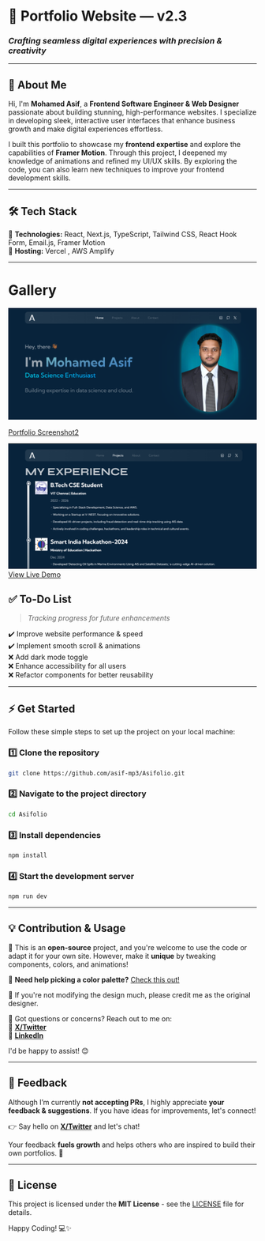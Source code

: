 # 🚀 Portfolio Website — v2.3

### *Crafting seamless digital experiences with precision & creativity*  

---

## 👋 About Me  

Hi, I'm **Mohamed Asif**, a **Frontend Software Engineer & Web Designer** passionate about building stunning, high-performance websites. I specialize in developing sleek, interactive user interfaces that enhance business growth and make digital experiences effortless.  

I built this portfolio to showcase my **frontend expertise** and explore the capabilities of **Framer Motion**. Through this project, I deepened my knowledge of animations and refined my UI/UX skills. By exploring the code, you can also learn new techniques to improve your frontend development skills.  

---

## 🛠️ Tech Stack  

🔹 **Technologies:** React, Next.js, TypeScript, Tailwind CSS, React Hook Form, Email.js, Framer Motion  
🔹 **Hosting:** Vercel , AWS Amplify 

---

# Gallery

![Portfolio Screenshot1](./asifp1.png)

[Portfolio Screenshot2](./asifp2.png) 

![Portfolio Screenshot2](./asifp3.png)
[View Live Demo](https://asifolio.vercel.app)

## ✅ To-Do List  

> *Tracking progress for future enhancements*  

✔️ Improve website performance & speed  
✔️ Implement smooth scroll & animations  
❌ Add dark mode toggle  
❌ Enhance accessibility for all users  
❌ Refactor components for better reusability  

---

## ⚡ Get Started  

Follow these simple steps to set up the project on your local machine:  

### 1️⃣ Clone the repository  

```bash
git clone https://github.com/asif-mp3/Asifolio.git
```

### 2️⃣ Navigate to the project directory  

```bash
cd Asifolio
```

### 3️⃣ Install dependencies  

```bash
npm install
```

### 4️⃣ Start the development server  

```bash
npm run dev
```

---

## 💡 Contribution & Usage  

🚀 This is an **open-source** project, and you're welcome to use the code or adapt it for your own site. However, make it **unique** by tweaking components, colors, and animations!  

🎨 **Need help picking a color palette?** [Check this out!](https://mycolor.space)  

📌 If you're not modifying the design much, please credit me as the original designer.  

💬 Got questions or concerns? Reach out to me on:  
🔗 **[X/Twitter](https://x.com/asifitee)**  
🔗 **[LinkedIn](https://linkedin.com/in/asif2107)**  

I'd be happy to assist! 😊  

---

## 💬 Feedback  

Although I’m currently **not accepting PRs**, I highly appreciate **your feedback & suggestions**. If you have ideas for improvements, let's connect!  

👉 Say hello on **[X/Twitter](https://x.com/asifitee)** and let's chat!  

Your feedback **fuels growth** and helps others who are inspired to build their own portfolios. 🚀  

---

## 📜 License  

This project is licensed under the **MIT License** - see the [LICENSE](LICENSE) file for details.  

Happy Coding! 💻✨  
